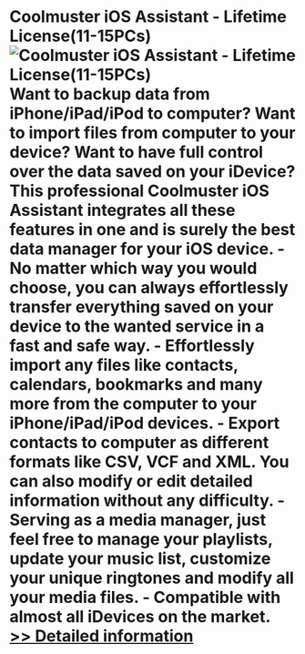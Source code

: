 # Coolmuster iOS Assistant - Lifetime License(11-15PCs)<br />![Coolmuster iOS Assistant - Lifetime License(11-15PCs)](https://mycommerce.akamaized.net/api/pimages/P300882085/BIG/300882085.PNG)<br />Want to backup data from iPhone/iPad/iPod to computer? Want to import files from computer to your device? Want to have full control over the data saved on your iDevice? This professional Coolmuster iOS Assistant integrates all these features in one and is surely the best data manager for your iOS device. - No matter which way you would choose, you can always effortlessly transfer everything saved on your device to the wanted service in a fast and safe way. - Effortlessly import any files like contacts, calendars, bookmarks and many more from the computer to your iPhone/iPad/iPod devices. - Export contacts to computer as different formats like CSV, VCF and XML. You can also modify or edit detailed information without any difficulty. - Serving as a media manager, just feel free to manage your playlists, update your music list, customize your unique ringtones and modify all your media files. - Compatible with almost all iDevices on the market.<br />[>> Detailed information](https://secure.shareit.com/shareit/product.html?productid=300882085&affiliateid=200057808)